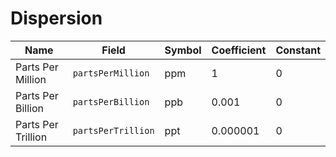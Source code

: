 # Dispersion

| Name               | Field              | Symbol | Coefficient | Constant |
| ------------------ | ------------------ | ------ | ----------- | -------- |
| Parts Per Million  | `partsPerMillion`  | ppm    | 1           | 0        |
| Parts Per Billion  | `partsPerBillion`  | ppb    | 0.001       | 0        |
| Parts Per Trillion | `partsPerTrillion` | ppt    | 0.000001    | 0        |
